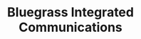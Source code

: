 ---
layout: post
title: Bluegrass Integrated Communications
level: gold
logo_filename: sponsor_BIC_150.png
display: true
---